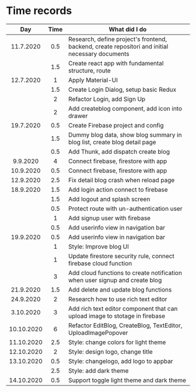 # Time records

|    Day     | Time | What did I do                                                                                   |
| :--------: | :--: | ----------------------------------------------------------------------------------------------- |
| 11.7.2020  | 0.5  | Research, define project's frontend, backend, create repositori and initial necessary documents |
|            | 1.5  | Create react app with fundamental structure, route                                              |
| 12.7.2020  |  1   | Apply Material-UI                                                                               |
|            | 1.5  | Create Login Dialog, setup basic Redux                                                          |
|            |  2   | Refactor Login, add Sign Up                                                                     |
|            |  2   | Add createblog component, add icon into drawer                                                  |
| 19.7.2020  | 0.5  | Create Firebase project and config                                                              |
|            | 1.5  | Dummy blog data, show blog summary in blog list, create blog detail page                        |
|            | 0.5  | Add Thunk, add dispatch create blog                                                             |
|  9.9.2020  |  4   | Connect firebase, firestore with app                                                            |
| 10.9.2020  | 0.5  | Connect firebase, firestore with app                                                            |
| 12.9.2020  | 2.5  | Fix detail blog crash when reload page                                                          |
| 18.9.2020  | 1.5  | Add login action connect to firebase                                                            |
|            | 1.5  | Add logout and splash screen                                                                    |
|            | 0.5  | Protect route with un-authentication user                                                       |
|            |  1   | Add signup user with firebase                                                                   |
|            | 0.5  | Add userinfo view in navigation bar                                                             |
| 19.9.2020  | 0.5  | Add userinfo view in navigation bar                                                             |
|            |  1   | Style: Improve blog UI                                                                          |
|            |  1   | Update firestore security rule, connect firebase cloud function                                 |
|            |  3   | Add cloud functions to create notification when user signup and create blog                     |
| 21.9.2020  | 1.5  | Add delete and update blog functions                                                            |
| 24.9.2020  |  2   | Research how to use rich text editor                                                            |
| 3.10.2020  |  3   | Add rich text editor component that can upload image to stotage in firebase                     |
| 10.10.2020 |  6   | Refactor EditBlog, CreateBlog, TextEditor, UploadImagePopover                                   |
| 11.10.2020 | 2.5  | Style: change colors for light theme                                                            |
| 12.10.2020 |  2   | Style: design logo, change title                                                                |
| 13.10.2020 | 0.5  | Style: changelogo, add logo to appbar                                                           |
|            | 2.5  | Style: add dark theme                                                                           |
| 14.10.2020 | 0.5  | Support toggle light theme and dark theme                                                       |
